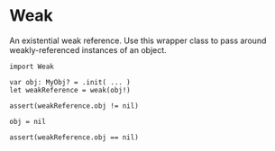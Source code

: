 # Weak

An existential weak reference.
Use this wrapper class to pass around weakly-referenced instances of an object.

```
import Weak

var obj: MyObj? = .init( ... )
let weakReference = weak(obj!)

assert(weakReference.obj != nil)

obj = nil

assert(weakReference.obj == nil)
```
